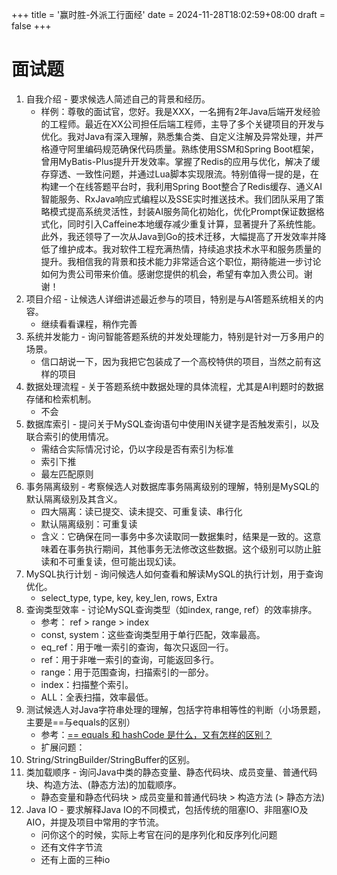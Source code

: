 +++
title = '赢时胜-外派工行面经'
date = 2024-11-28T18:02:59+08:00
draft = false
+++

# 面试题
1. 自我介绍 - 要求候选人简述自己的背景和经历。
    - 样例：尊敬的面试官，您好。我是XXX，一名拥有2年Java后端开发经验的工程师。最近在XX公司担任后端工程师，主导了多个关键项目的开发与优化。我对Java有深入理解，熟悉集合类、自定义注解及异常处理，并严格遵守阿里编码规范确保代码质量。熟练使用SSM和Spring Boot框架，曾用MyBatis-Plus提升开发效率。掌握了Redis的应用与优化，解决了缓存穿透、一致性问题，并通过Lua脚本实现限流。特别值得一提的是，在构建一个在线答题平台时，我利用Spring Boot整合了Redis缓存、通义AI智能服务、RxJava响应式编程以及SSE实时推送技术。我们团队采用了策略模式提高系统灵活性，封装AI服务简化初始化，优化Prompt保证数据格式化，同时引入Caffeine本地缓存减少重复计算，显著提升了系统性能。此外，我还领导了一次从Java到Go的技术迁移，大幅提高了开发效率并降低了维护成本。我对软件工程充满热情，持续追求技术水平和服务质量的提升。我相信我的背景和技术能力非常适合这个职位，期待能进一步讨论如何为贵公司带来价值。感谢您提供的机会，希望有幸加入贵公司。谢谢！
1. 项目介绍 - 让候选人详细讲述最近参与的项目，特别是与AI答题系统相关的内容。
    - 继续看看课程，稍作完善
1. 系统并发能力 - 询问智能答题系统的并发处理能力，特别是针对一万多用户的场景。
    - 信口胡说一下，因为我把它包装成了一个高校特供的项目，当然之前有这样的项目
1. 数据处理流程 - 关于答题系统中数据处理的具体流程，尤其是AI判题时的数据存储和检索机制。
    - 不会
1. 数据库索引 - 提问关于MySQL查询语句中使用IN关键字是否触发索引，以及联合索引的使用情况。
    - 需结合实际情况讨论，仍以字段是否有索引为标准
    - 索引下推
    - 最左匹配原则
1. 事务隔离级别 - 考察候选人对数据库事务隔离级别的理解，特别是MySQL的默认隔离级别及其含义。
    - 四大隔离：读已提交、读未提交、可重复读、串行化
    - 默认隔离级别：可重复读
    - 含义：它确保在同一事务中多次读取同一数据集时，结果是一致的。这意味着在事务执行期间，其他事务无法修改这些数据。这个级别可以防止脏读和不可重复读，但可能出现幻读。
1. MySQL执行计划 - 询问候选人如何查看和解读MySQL的执行计划，用于查询优化。
    - select_type, type, key, key_len, rows, Extra
1. 查询类型效率 - 讨论MySQL查询类型（如index, range, ref）的效率排序。
    - 参考： ref > range > index
    - const, system：这些查询类型用于单行匹配，效率最高。
    - eq_ref：用于唯一索引的查询，每次只返回一行。
    - ref：用于非唯一索引的查询，可能返回多行。
    - range：用于范围查询，扫描索引的一部分。
    - index：扫描整个索引。
    - ALL：全表扫描，效率最低。
1. 测试候选人对Java字符串处理的理解，包括字符串相等性的判断（小场景题，主要是==与equals的区别）
    - 参考：[== equals 和 hashCode 是什么，又有怎样的区别？](https://www.mianshiya.com/question/1772568783219695618?shareCode=l35fjd)
    - 扩展问题：
1. String/StringBuilder/StringBuffer的区别。
1. 类加载顺序 - 询问Java中类的静态变量、静态代码块、成员变量、普通代码块、构造方法、(静态方法)的加载顺序。
    - 静态变量和静态代码块 > 成员变量和普通代码块 > 构造方法 (> 静态方法)
1. Java IO - 要求解释Java IO的不同模式，包括传统的阻塞IO、非阻塞IO及AIO，并提及项目中常用的字节流。
    - 问你这个的时候，实际上考官在问的是序列化和反序列化问题
    - 还有文件字节流
    - 还有上面的三种io